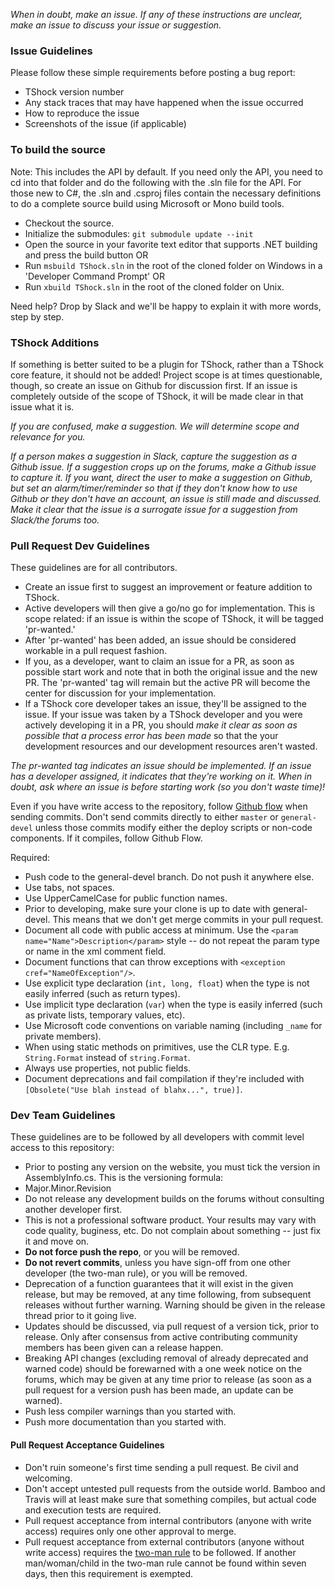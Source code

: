 _When in doubt, make an issue. If any of these instructions are unclear, make an issue to discuss your issue or suggestion._

### Issue Guidelines
Please follow these simple requirements before posting a bug report:

- TShock version number
- Any stack traces that may have happened when the issue occurred
- How to reproduce the issue
- Screenshots of the issue (if applicable)

### To build the source

Note: This includes the API by default. If you need only the API, you need to cd into that folder and do the following with the .sln file for the API. For those new to C#, the .sln and .csproj files contain the necessary definitions to do a complete source build using Microsoft or Mono build tools.

- Checkout the source.
- Initialize the submodules: ```git submodule update --init```
- Open the source in your favorite text editor that supports .NET building and press the build button OR
- Run ```msbuild TShock.sln``` in the root of the cloned folder on Windows in a 'Developer Command Prompt' OR
- Run ```xbuild TShock.sln``` in the root of the cloned folder on Unix.

Need help? Drop by Slack and we'll be happy to explain it with more words, step by step.

### TShock Additions

If something is better suited to be a plugin for TShock, rather than a TShock core feature, it should not be added! Project scope is at times questionable, though, so create an issue on Github for discussion first. If an issue is completely outside of the scope of TShock, it will be made clear in that issue what it is.

_If you are confused, make a suggestion. We will determine scope and relevance for you._

_If a person makes a suggestion in Slack, capture the suggestion as a Github issue. If a suggestion crops up on the forums, make a Github issue to capture it. If you want, direct the user to make a suggestion on Github, but set an alarm/timer/reminder so that if they don't know how to use Github or they don't have an account, an issue is still made and discussed. Make it clear that the issue is a surrogate issue for a suggestion from Slack/the forums too._

### Pull Request Dev Guidelines

These guidelines are for all contributors.

* Create an issue first to suggest an improvement or feature addition to TShock.
* Active developers will then give a go/no go for implementation. This is scope related: if an issue is within the scope of TShock, it will be tagged 'pr-wanted.'
* After 'pr-wanted' has been added, an issue should be considered workable in a pull request fashion.
* If you, as a developer, want to claim an issue for a PR, as soon as possible start work and note that in both the original issue and the new PR. The 'pr-wanted' tag will remain but the active PR will become the center for discussion for your implementation.
* If a TShock core developer takes an issue, they'll be assigned to the issue. If your issue was taken by a TShock developer and you were actively developing it in a PR, you should _make it clear as soon as possible that a process error has been made_ so that the your development resources and our development resources aren't wasted.

_The pr-wanted tag indicates an issue should be implemented. If an issue has a developer assigned, it indicates that they're working on it. When in doubt, ask where an issue is before starting work (so you don't waste time)!_

Even if you have write access to the repository, follow [Github flow](https://guides.github.com/introduction/flow/) when sending commits. Don't send commits directly to either ```master``` or ```general-devel``` unless those commits modify either the deploy scripts or non-code components. If it compiles, follow Github Flow.

Required:
- Push code to the general-devel branch. Do not push it anywhere else.
- Use tabs, not spaces.
- Use UpperCamelCase for public function names.
- Prior to developing, make sure your clone is up to date with general-devel. This means that we don't get merge commits in your pull request.
- Document all code with public access at minimum. Use the ```<param name="Name">Description</param>``` style -- do not repeat the param type or name in the xml comment field.
- Document functions that can throw exceptions with ```<exception cref="NameOfException"/>```.
- Use explicit type declaration (```int, long, float```) when the type is not easily inferred (such as return types).
- Use implicit type declaration (```var```) when the type is easily inferred (such as private lists, temporary values, etc).
- Use Microsoft code conventions on variable naming (including ```_name``` for private members).
- When using static methods on primitives, use the CLR type. E.g. ```String.Format``` instead of ```string.Format```.
- Always use properties, not public fields.
- Document deprecations and fail compilation if they're included with ```[Obsolete("Use blah instead of blahx...", true)]```.

### Dev Team Guidelines

These guidelines are to be followed by all developers with commit level access to this repository:

- Prior to posting any version on the website, you must tick the version in AssemblyInfo.cs. This is the versioning formula:
 - Major.Minor.Revision
- Do not release any development builds on the forums without consulting another developer first.
- This is not a professional software product. Your results may vary with code quality, buginess, etc. Do not complain about something -- just fix it and move on.
- __Do not force push the repo__, or you will be removed.
- __Do not revert commits__, unless you have sign-off from one other developer (the two-man rule), or you will be removed.
- Deprecation of a function guarantees that it will exist in the given release, but may be removed, at any time following, from subsequent releases without further warning. Warning should be given in the release thread prior to it going live.
- Updates should be discussed, via pull request of a version tick, prior to release. Only after consensus from active contributing community members has been given can a release happen.
- Breaking API changes (excluding removal of already deprecated and warned code) should be forewarned with a one week notice on the forums, which may be given at any time prior to release (as soon as a pull request for a version push has been made, an update can be warned).
- Push less compiler warnings than you started with.
- Push more documentation than you started with.

#### Pull Request Acceptance Guidelines

- Don't ruin someone's first time sending a pull request. Be civil and welcoming.
- Don't accept untested pull requests from the outside world. Bamboo and Travis will at least make sure that something compiles, but actual code and execution tests are required.
- Pull request acceptance from internal contributors (anyone with write access) requires only one other approval to merge.
- Pull request acceptance from external contributors (anyone without write access) requires the [two-man rule](https://en.wikipedia.org/wiki/Two-man_rule) to be followed. If another man/woman/child in the two-man rule cannot be found within seven days, then this requirement is exempted.
